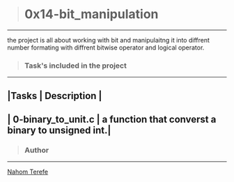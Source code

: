 > # 0x14-bit_manipulation

----
the project is all about working with bit and manipulaitng it into diffrent number formating with diffrent bitwise operator and logical operator. 

> ### Task's included in the project

----
|Tasks | Description |
----
| 0-binary_to_unit.c | a function that converst a binary to unsigned int.|
----



> ### Author 
----
[Nahom Terefe](github.com/nahi-terefe) 
